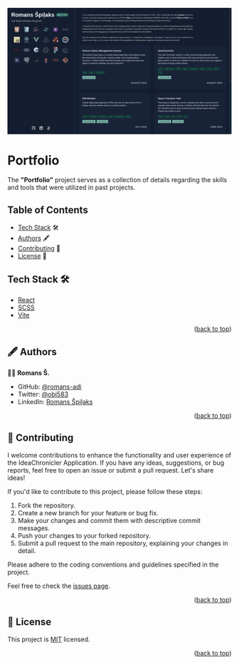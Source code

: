 <!-- PROJECT DESCRIPTION -->

<p align="center">
<img src="public/portfolio.png" alt="portfolio-preview" />
</p>

# <a name="about-project"> Portfolio </a>

The **"Portfolio"** project serves as a collection of details regarding the skills and tools that were utilized in past projects.

<!-- TABLE OF CONTENTS -->

## Table of Contents

- [Tech Stack](#tech-stack) 🛠️
- [Authors](#authors) 🖋️
- [Contributing](#contributing) 🤝
- [License](#license) 📄

<!-- TECH STACK -->

## Tech Stack 🛠️ <a name="tech-stack"></a>

  <ul>
     <li><a href="https://react.dev/">React</a></li>
     <li><a href="https://sass-lang.com/">SCSS</a></li>
     <li><a href="https://vitejs.dev/">Vite</a></li>
  </ul>

<p align="right">(<a href="#readme-top">back to top</a>)</p>

<!-- AUTHORS -->

## 🖋️ Authors<a name="authors"></a>

  🧑‍🦲 **Romans Š.**

- GitHub: [@romans-adi](https://github.com/romans-adi/)
- Twitter: [@obj583](https://twitter.com/obj583/)
- LinkedIn: [Romans Špiļaks](https://www.linkedin.com/in/obj513/)

<p align="right">(<a href="#readme-top">back to top</a>)</p>

<!-- CONTRIBUTING -->

## 🤝 Contributing <a name="contributing"></a>

I welcome contributions to enhance the functionality and user experience of the IdeaChronicler Application. If you have any ideas, suggestions, or bug reports, feel free to open an issue or submit a pull request. Let's share ideas!

If you'd like to contribute to this project, please follow these steps:

1. Fork the repository.
2. Create a new branch for your feature or bug fix.
3. Make your changes and commit them with descriptive commit messages.
4. Push your changes to your forked repository.
5. Submit a pull request to the main repository, explaining your changes in detail.

Please adhere to the coding conventions and guidelines specified in the project.

Feel free to check the [issues page](../../issues/).

<p align="right">(<a href="#readme-top">back to top</a>)</p>

<!-- LICENSE -->

## 📄 License <a name="license"></a>

This project is [MIT](LICENSE) licensed.

<p align="right">(<a href="#readme-top">back to top</a>)</p>
